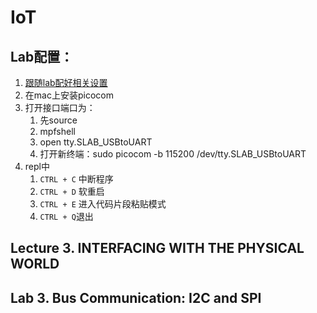 # IoT

## Lab配置：

1. [跟随lab配好相关设置](http://www.1zlab.com/wiki/micropython-esp32/)
2. 在mac上安装picocom
3. 打开接口端口为：
   1. 先source
   2. mpfshell
   3. open tty.SLAB_USBtoUART
   4. 打开新终端：sudo picocom -b 115200 /dev/tty.SLAB_USBtoUART
4. repl中
   1. `CTRL + C` 中断程序
   2. `CTRL + D` 软重启
   3. `CTRL + E` 进入代码片段粘贴模式
   4. ```CTRL + Q```退出

## Lecture 3. INTERFACING WITH THE PHYSICAL WORLD



## Lab 3. **Bus Communication: I2C and SPI**

